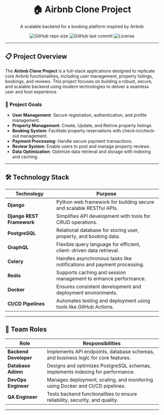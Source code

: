 <div align="center">
  <h1>🏠 Airbnb Clone Project</h1>
  <p>A scalable backend for a booking platform inspired by Airbnb</p>

![GitHub repo size](https://img.shields.io/github/repo-size/MachariaP/airbnb-clone-project)
  ![GitHub last commit](https://img.shields.io/github/last-commit/MachariaP/airbnb-clone-project)
  ![License](https://img.shields.io/github/license/MachariaP/airbnb-clone-project)
</div>

---

## 📋 Project Overview
The **Airbnb Clone Project** is a full-stack applications designed to replicate
core Airbnb functionalities, including user management, property listings, bookings, and reviews.
This project focuses on building a robust, secure, and scalable backend using modern technologies to deliver a seamless user and host experience.


### 🎯 Project Goals
- **User Management**: Secure registration, authentication, and profile management.
- **Property Management**: Create, Update, and Retrive property listings.
- **Booking System**: Facilitate property reservations with check-in/check-out management.
- **Payment Processing**: Handle secure payment transactions.
- **Review System**: Enable users to post and manage property reviews.
- **Data Optimization**: Optimize data retrieval and storage with indexing and caching.

---

##  🛠️ Technology Stack
| Technology                | Purpose                               |
|---------------------------|---------------------------------------|
| **Django**                | Python web framework for building secure and scalable RESTful APIs. |
| **Django REST Framework** | Simplifies API development with tools for CRUD operations. |
| **PostgreSQL**            | Relational database for storing user, property, and booking data. |
| **GraphQL**               | Flexible query language for efficient, client-driven data retrieval. |
| **Celery**                | Handles asynchronous tasks like notifications and payment processing. |
| **Redis**                 | Supports caching and session management to enhance performance. |
| **Docker**                | Ensures consistent development and deployment environments. |
| **CI/CD Pipelines**       | Automates testing and deployment using tools like GitHub Actions.|

---

## 👥 Team Roles
| Role                  | Responsibilities                                |
|-----------------------|-------------------------------------------------|
| **Backend Developer** | Implements API endpoints, database schemas, and business logic for core features. |
| **Database Adimn**    | Designs and optimizes PostgreSQL schemas, implements indexing for performance. |
| **DevOps Engineer**   | Manages deployment, scaling, and monitoring using Docker and CI/CD pipelines. |
| **QA Engineer**       | Tests backend functionalities to ensure reliability, security, and quality. |

---
